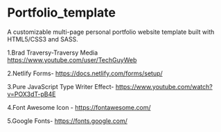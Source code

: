 # Portfolio_template
A customizable multi-page personal portfolio website template built with HTML5/CSS3 and SASS.

1.Brad Traversy-Traversy Media https://www.youtube.com/user/TechGuyWeb

2.Netlify Forms- https://docs.netlify.com/forms/setup/

3.Pure JavaScript Type Writer Effect- https://www.youtube.com/watch?v=POX3dT-pB4E

4.Font Awesome Icon - https://fontawesome.com/

5.Google Fonts- https://fonts.google.com/

